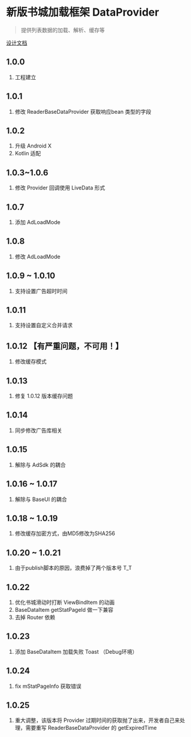 # 新版书城加载框架 DataProvider

> 提供列表数据的加载、解析、缓存等

[设计文档](design/design.md)

## 1.0.0

1. 工程建立

## 1.0.1

1. 修改 ReaderBaseDataProvider 获取响应bean 类型的字段

## 1.0.2

1. 升级 Android X
2. Kotlin 适配

## 1.0.3~1.0.6

1. 修改 Provider 回调使用 LiveData 形式

## 1.0.7

1. 添加 AdLoadMode

## 1.0.8

1. 修改 AdLoadMode

## 1.0.9 ~ 1.0.10

1. 支持设置广告超时时间

## 1.0.11

1. 支持设置自定义合并请求

## 1.0.12 【有严重问题，不可用！】

1. 修改缓存模式

## 1.0.13

1. 修复 1.0.12 版本缓存问题

## 1.0.14

1. 同步修改广告库相关

## 1.0.15

1. 解除与 AdSdk 的耦合

## 1.0.16 ~ 1.0.17

1. 解除与 BaseUI 的耦合

## 1.0.18 ~ 1.0.19

1. 修改缓存加密方式，由MD5修改为SHA256

## 1.0.20 ~ 1.0.21

1. 由于publish脚本的原因，浪费掉了两个版本号 T_T

## 1.0.22

1. 优化书城滑动时打断 ViewBindItem 的动画
2. BaseDataItem getStatPageId 做一下兼容
3. 去掉 Router 依赖

## 1.0.23

1. 添加 BaseDataItem 加载失败 Toast （Debug环境）

## 1.0.24

1. fix mStatPageInfo 获取错误

## 1.0.25

1. 重大调整，该版本将 Provider 过期时间的获取抛了出来，开发者自己来处理，需要重写 ReaderBaseDataProvider 的 getExpiredTime
